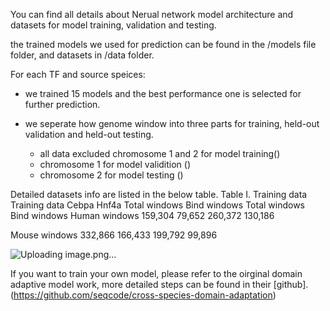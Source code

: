 You can find all details about Nerual network model architecture and datasets for model training, validation and testing.

the trained models we used for prediction can be found in the /models file folder, and datasets in /data folder.

For each TF and source speices:

- we trained 15 models and the best performance one is selected for further prediction.

- we seperate how genome window into three parts for training, held-out validation and held-out testing.
  - all data excluded chromosome 1 and 2 for model training()
  - chromosome 1 for model validition ()
  - chromosome 2 for model testing ()

Detailed datasets info are listed in the below table.
Table I. Training data
Training data
Cebpa
Hnf4a
	Total windows	Bind windows 	Total windows	Bind windows 
Human windows	159,304
79,652
260,372
130,186

Mouse windows	332,866
166,433
199,792
99,896

![Uploading image.png…]()

 
If you want to train your own model, please refer to the oirginal domain adaptive model work, more detailed steps can be found in their [github].(https://github.com/seqcode/cross-species-domain-adaptation)

